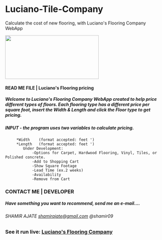 # Luciano-Tile-Company
Calculate the cost of new flooring, with Luciano's Flooring Company WebApp

<div style="display: block; text-align="center";> <img src="http://shamirajate.com/lucianoFlooring/Luciano_Flooring.png" width="300" height="140"></div>

#### READ ME FILE  |  Luciano's Flooring pricing </style>

##### Welcome to Luciano's Flooring Company WebApp created to help price different types of floors. Each flooring type has a different price per square foot, insert the Width & Length and click the Floor type to get pricing. 

##### INPUT - the program uses two variables to calculate pricing.
		 *Width    (format accepted: feet ')
		 *Length   (format accepted: feet ')
		    Under Development:
			    -Options for Carpet, Hardwood Flooring, Vinyl, Tiles, or Polished concrete.
			    -Add to Shopping Cart
			    -Show Square Footage
			    -Lead Time (ex.2 weeks)
			    -Availability
			    -Remove from Cart


### CONTACT ME    |     DEVELOPER
##### Have something you want to recommend, send me an e-mail....

###### SHAMIR AJATE     shamirajate@gmail.com @shamir09

### See it run live:         [Luciano's Flooring Company](http://www.shamirajate.com/lucianoFlooring/index.html)
